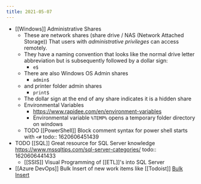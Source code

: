 ```yaml
---
title: 2021-05-07
---
```


- [[Windows]] Administrative Shares
	- These are network shares (share drive / NAS (Network Attached Storage)) That users with _administrative privileges_ can access remotely.
	- They have a naming convention that looks like the normal drive letter abbreviation but is subsequently followed by a dollar sign:
		- `e$`
	- There are also Windows OS Admin shares
		- `admin$`
	- and printer folder admin shares
		- `print$`
	- The dollar sign at the end of any share indicates it is a hidden share
	- Environmental Variables
		- https://www.rapidee.com/en/environment-variables
		- Environmental variable `%TEMP%` opens a temporary folder directory on windows
	- TODO [[PowerShell]] Block comment syntax for power shell starts with `<#`
	  todo:: 1620606451439
- TODO [[SQL]] Great resource for SQL Server knowledge https://www.mssqltips.com/sql-server-categories/
  todo:: 1620606441433
	- [[SSIS]] Visual Programming of [[ETL]]'s into SQL Server
- [[Azure DevOps]] Bulk Insert of new work items like [[Todoist]] [Bulk Insert](https://docs.microsoft.com/en-us/azure/devops/boards/queries/import-work-items-from-csv?view=azure-devops)
